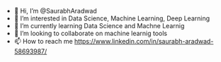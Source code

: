 - 👋 Hi, I’m @SaurabhAradwad
- 👀 I’m interested in Data Science, Machine Learning, Deep Learning
- 🌱 I’m currently learning Data Science and Machne Learnig
- 💞️ I’m looking to collaborate on machine learnig tools
- 📫 How to reach me https://www.linkedin.com/in/saurabh-aradwad-58693987/

<!---
SaurabhAradwad/SaurabhAradwad is a ✨ special ✨ repository because its `README.md` (this file) appears on your GitHub profile.
You can click the Preview link to take a look at your changes.
--->
